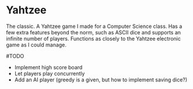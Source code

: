 # Yahtzee
The classic. A Yahtzee game I made for a Computer Science class.
Has a few extra features beyond the norm, such as ASCII dice and supports an infinite number of players.
Functions as closely to the Yahtzee electronic game as I could manage.

#TODO
- Implement high score board
- Let players play concurrently
- Add an AI player (greedy is a given, but how to implement saving dice?)

